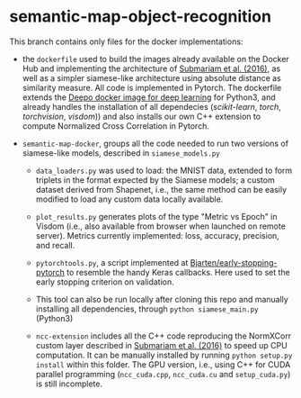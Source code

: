 # semantic-map-object-recognition

This branch contains only files for the docker implementations:

* the `dockerfile` used to build the images already
available on the Docker Hub and implementing the architecture 
of [Submariam et al. (2016)](http://papers.nips.cc/paper/6367-deep-neural-networks-with-inexact-matching-for-person-re-identification.pdf), 
as well as a simpler siamese-like architecture using absolute distance as similarity measure.
All code is implemented in Pytorch.
The dockerfile extends the [Deepo docker image for deep learning](https://hub.docker.com/r/ufoym/deepo/) for Python3, and already handles the installation of all dependecies 
(*scikit-learn*, *torch*, *torchvision*, *visdom*)) and also installs our own C++ extension to compute Normalized Cross Correlation in Pytorch.


* `semantic-map-docker`, groups all the code needed to run two versions of siamese-like models, described in `siamese_models.py`

    - `data_loaders.py` was used to load: the MNIST data, extended to form triplets in the format expected by the Siamese models;
 a custom dataset derived from Shapenet, i.e., the same method can be easily modified to load any custom data locally available.

    -  `plot_results.py` generates plots of the type "Metric vs Epoch" in Visdom (i.e., also available from browser when launched on remote server). Metrics currently implemented:
   loss, accuracy, precision, and recall. 

    - `pytorchtools.py`, a script implemented at [Bjarten/early-stopping-pytorch](https://github.com/Bjarten/early-stopping-pytorch) to resemble the handy Keras callbacks. Here used to set the early stopping criterion on validation.

    - This tool can also be run locally after cloning this repo and manually installing all dependencies, through `python siamese_main.py` (Python3)
 
    - `ncc-extension` includes all the C++ code reproducing the NormXCorr custom layer described in [Submariam et al. (2016)](http://papers.nips.cc/paper/6367-deep-neural-networks-with-inexact-matching-for-person-re-identification.pdf) to speed up CPU computation. It can be manually installed by running `python setup.py install` within this folder.
The GPU version, i.e., using C++ for CUDA parallel programming (`ncc_cuda.cpp`, `ncc_cuda.cu` and `setup_cuda.py`) is still incomplete. 
